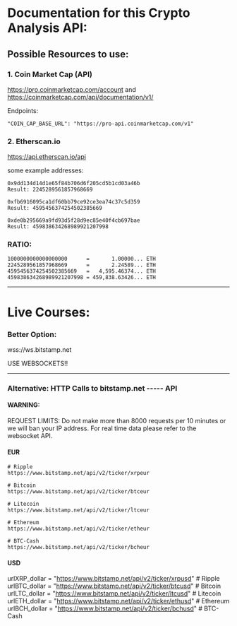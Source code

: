 # Documentation for this Crypto Analysis API:

## Possible Resources to use:

### 1. Coin Market Cap (API)

https://pro.coinmarketcap.com/account
and
https://coinmarketcap.com/api/documentation/v1/

Endpoints:

```
"COIN_CAP_BASE_URL": "https://pro-api.coinmarketcap.com/v1"
```

### 2. Etherscan.io

https://api.etherscan.io/api

some example addresses:

```
0x9dd134d14d1e65f84b706d6f205cd5b1cd03a46b
Result: 2245289561857968669
```

```
0xfb6916095ca1df60bb79ce92ce3ea74c37c5d359
Result: 4595456374254502385669
```

```
0xde0b295669a9fd93d5f28d9ec85e40f4cb697bae
Result: 459838634268989921207998
```

### RATIO:

```
1000000000000000000      =       1.00000... ETH
2245289561857968669      =       2.24589... ETH
4595456374254502385669   =   4,595.46374... ETH
459838634268989921207998 = 459,838.63426... ETH
```

---

# Live Courses:

### Better Option:

wss://ws.bitstamp.net

USE WEBSOCKETS!!

---

### Alternative: HTTP Calls to bitstamp.net ----- API

#### WARNING:

REQUEST LIMITS:
Do not make more than 8000 requests per 10 minutes or we will ban your IP address. For real time data please refer to the websocket API.

#### EUR

```
# Ripple
https://www.bitstamp.net/api/v2/ticker/xrpeur
```

```
# Bitcoin
https://www.bitstamp.net/api/v2/ticker/btceur
```

```
# Litecoin
https://www.bitstamp.net/api/v2/ticker/ltceur
```

```
# Ethereum
https://www.bitstamp.net/api/v2/ticker/etheur
```

```
# BTC-Cash
https://www.bitstamp.net/api/v2/ticker/bcheur
```

#### USD

urlXRP_dollar = "https://www.bitstamp.net/api/v2/ticker/xrpusd" # Ripple
urlBTC_dollar = "https://www.bitstamp.net/api/v2/ticker/btcusd" # Bitcoin
urlLTC_dollar = "https://www.bitstamp.net/api/v2/ticker/ltcusd" # Litecoin
urlETH_dollar = "https://www.bitstamp.net/api/v2/ticker/ethusd" # Ethereum
urlBCH_dollar = "https://www.bitstamp.net/api/v2/ticker/bchusd" # BTC-Cash
